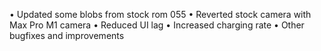 • Updated some blobs from stock rom 055
• Reverted stock camera with Max Pro M1 camera
• Reduced UI lag
• Increased charging rate
• Other bugfixes and improvements
